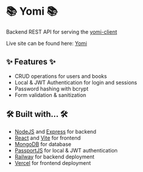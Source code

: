 # 📚 Yomi 📚

Backend REST API for serving the [yomi-client](https://github.com/hwhuang27/yomi-client)

Live site can be found here: [Yomi](https://bookshelf-client-eight.vercel.app/)

## ✨ Features ✨

- CRUD operations for users and books
- Local & JWT Authentication for login and sessions
- Password hashing with bcrypt
- Form validation & sanitization

## 🛠️ Built with... 🛠️

- [NodeJS](https://nodejs.org/en) and [Express](https://expressjs.com/) for backend
- [React](https://react.dev/) and [Vite](https://vitejs.dev/) for frontend
- [MongoDB](https://www.mongodb.com/) for database
- [PassportJS](https://www.passportjs.org/) for local & JWT authentication
- [Railway](https://railway.app/) for backend deployment
- [Vercel](https://vercel.com/) for frontend deployment